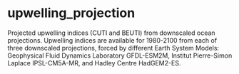 # upwelling_projection
Projected upwelling indices (CUTI and BEUTI) from downscaled ocean projections. Upwelling indices are available for 1980-2100 from each of three downscaled projections, forced by different Earth System Models: Geophysical Fluid Dynamics Laboratory GFDL-ESM2M, Institut Pierre-Simon Laplace IPSL-CM5A-MR, and Hadley Centre HadGEM2-ES.


